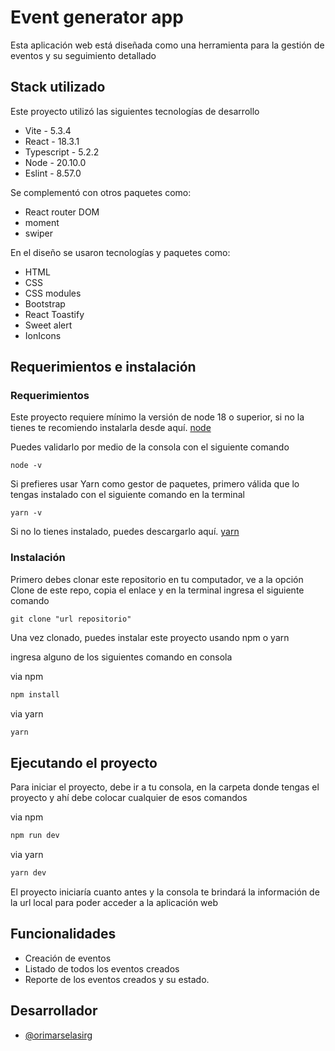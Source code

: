 # Event generator app

Esta aplicación web está diseñada como una herramienta para la gestión de eventos y su seguimiento detallado

## Stack utilizado

Este proyecto utilizó las siguientes tecnologías de desarrollo

- Vite - 5.3.4
- React - 18.3.1
- Typescript - 5.2.2
- Node - 20.10.0
- Eslint - 8.57.0

Se complementó con otros paquetes como:

- React router DOM
- moment
- swiper

En el diseño se usaron tecnologías y paquetes como:

- HTML
- CSS
- CSS modules
- Bootstrap
- React Toastify
- Sweet alert
- IonIcons
  

## Requerimientos e instalación

### Requerimientos

Este proyecto requiere mínimo la versión de node 18 o superior, si no la tienes te recomiendo instalarla desde aquí. [node](https://nodejs.org/)

Puedes validarlo por medio de la consola con el siguiente comando

```
node -v
```

Si prefieres usar Yarn como gestor de paquetes, primero válida que lo tengas instalado con el siguiente comando en la terminal


```
yarn -v
```

Si no lo tienes instalado, puedes descargarlo aquí. [yarn](https://classic.yarnpkg.com/lang/en/docs/install/#windows-stable)

### Instalación

Primero debes clonar este repositorio en tu computador, ve a la opción Clone de este repo, copia el enlace y en la terminal ingresa el siguiente comando

```
git clone "url repositorio"
```

Una vez clonado, puedes instalar este proyecto usando npm o yarn

ingresa alguno de los siguientes comando en consola

via npm
```bash
npm install
```

via yarn
```bash
yarn
```

## Ejecutando el proyecto

Para iniciar el proyecto, debe ir a tu consola, en la carpeta donde tengas el proyecto y ahí debe colocar cualquier de esos comandos

via npm
```bash
npm run dev
```

via yarn
```bash
yarn dev
```

El proyecto iniciaría cuanto antes y la consola te brindará la información de la url local para poder acceder a la aplicación web

## Funcionalidades

- Creación de eventos
- Listado de todos los eventos creados
- Reporte de los eventos creados y su estado.

## Desarrollador
- [@orimarselasirg](https://github.com/orimarselasirg)

  


